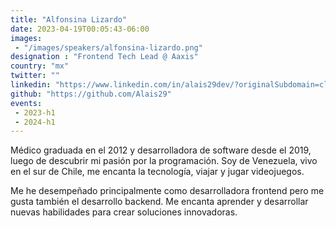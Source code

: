 ```yaml
---
title: "Alfonsina Lizardo"
date: 2023-04-19T00:05:43-06:00
images: 
 - "/images/speakers/alfonsina-lizardo.png"
designation : "Frontend Tech Lead @ Aaxis"
country: "mx"
twitter: ""
linkedin: "https://www.linkedin.com/in/alais29dev/?originalSubdomain=cl"
github: "https://github.com/Alais29"
events: 
 - 2023-h1
 - 2024-h1
---
```


Médico graduada en el 2012 y desarrolladora de software desde el 2019, luego de descubrir mi pasión por la programación. Soy de Venezuela, vivo en el sur de Chile, me encanta la tecnología, viajar y jugar videojuegos.

Me he desempeñado principalmente como desarrolladora frontend pero me gusta también el desarrollo backend. Me encanta aprender y desarrollar nuevas habilidades para crear soluciones innovadoras.


